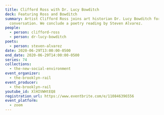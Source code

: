 ```yaml
---
title: Clifford Ross with Dr. Lucy Bowditch
deck: Featuring Ross and Bowditch
summary: Artist Clifford Ross joins art historian Dr. Lucy Bowditch for a
  conversation. We conclude a poetry reading by Steven Alvarez.
people:
  - person: clifford-ross
  - person: dr-lucy-bowditch
poets:
  - person: steven-alvarez
date: 2020-06-29T13:00:00-0500
end_date: 2020-06-29T14:00:00-0500
series: 74
collections:
  - the-new-social-environment
event_organizer:
  - the-brooklyn-rail
event_producer:
  - the-brooklyn-rail
youtube_id: XlHIVWHtEQ8
registration_url: https://www.eventbrite.com/e/110846396556
event_platform:
  - zoom
---
```

